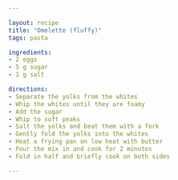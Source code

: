 ```yaml
---

layout: recipe
title: "Omelette (fluffy)"
tags: pasta

ingredients:
- 2 eggs
- 5 g sugar
- 1 g salt

directions:
- Separate the yolks from the whites
- Whip the whites until they are foamy
- Add the sugar
- Whip to soft peaks
- Salt the yolks and beat them with a fork
- Gently fold the yolks into the whites
- Heat a frying pan on low heat with butter
- Pour the mix in and cook for 2 minutes
- Fold in half and briefly cook on both sides

---
```


